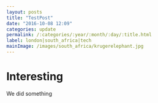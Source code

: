 ```yaml
---
layout: posts
title: "TestPost"
date: "2016-10-08 12:09"
categories: update
permalink: /:categories/:year/:month/:day/:title.html
label: london|south_africa|tech
mainImage: /images/south_africa/krugerelephant.jpg
---
```


# Interesting

We did something
